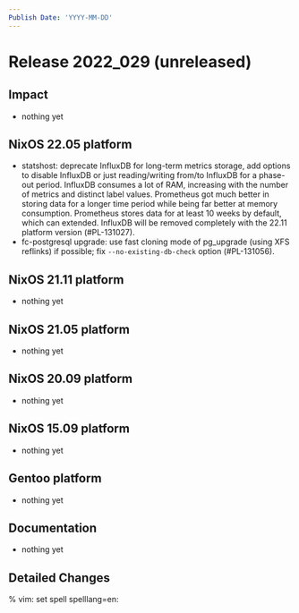```yaml
---
Publish Date: 'YYYY-MM-DD'
---
```


# Release 2022_029 (unreleased)

## Impact

- nothing yet

## NixOS 22.05 platform

- statshost: deprecate InfluxDB for long-term metrics storage, add options to
  disable InfluxDB or just reading/writing from/to InfluxDB for a phase-out
  period. InfluxDB consumes a lot of RAM, increasing with the number of
  metrics and distinct label values. Prometheus got much better in storing
  data for a longer time period while being far better at memory consumption.
  Prometheus stores data for at least 10 weeks by default, which can
  extended. InfluxDB will be removed completely with the 22.11 platform
  version (#PL-131027).
- fc-postgresql upgrade: use fast cloning mode of pg_upgrade (using XFS
  reflinks) if possible; fix `--no-existing-db-check` option (#PL-131056).


## NixOS 21.11 platform

- nothing yet

## NixOS 21.05 platform

- nothing yet

## NixOS 20.09 platform

- nothing yet

## NixOS 15.09 platform

- nothing yet

## Gentoo platform

- nothing yet

## Documentation

- nothing yet

## Detailed Changes

% vim: set spell spelllang=en:
